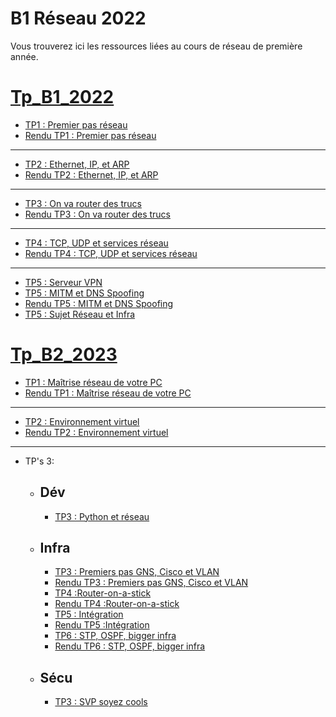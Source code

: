 # B1 Réseau 2022

Vous trouverez ici les ressources liées au cours de réseau de première année.

# [Tp_B1_2022](./B1_2022/Readme.md)

- [TP1 : Premier pas réseau](./B1_2022/Tp_Reseau_1/Sujet_Tp_Reseau_1.md)
- [Rendu TP1 : Premier pas réseau](./B1_2022/Tp_Reseau_1/Rendu_Tp_reseau_1.md)
---
- [TP2 : Ethernet, IP, et ARP](./B1_2022/Tp_Reseau_2/Sujet_Tp_Reseau_2.md)
- [Rendu TP2 : Ethernet, IP, et ARP](./B1_2022/Tp_Reseau_2/Rendu_Tp_reseau_2.md)
---
- [TP3 : On va router des trucs](./B1_2022/Tp_Reseau_3/Sujet_Tp_Reseau_3%20copy.md)
- [Rendu TP3 : On va router des trucs](./B1_2022/Tp_Reseau_3/Rendu_Tp_Reseau_3.md) 
---
- [TP4 : TCP, UDP et services réseau](./B1_2022/Tp_Reseau_4/Sujet_Tp_Reseau_4.md)
- [Rendu TP4 : TCP, UDP et services réseau](./B1_2022/Tp_Reseau_4/Rendu_Tp_Reseau_4.md)
---
- [TP5 : Serveur VPN](./B1_2022/Tp_Reseau_5/Sujet_Tp_Reseau_5_defence.md)
- [TP5 : MITM et DNS Spoofing](./B1_2022/Tp_Reseau_5/Sujet_Tp_Reseau_5_offens.md)
- [Rendu TP5 : MITM et DNS Spoofing](./B1_2022/Tp_Reseau_5/Rendu_Tp_Reseau_5_offens.md)
- [TP5 : Sujet Réseau et Infra](./B1_2022/Tp_Reseau_5/Sujet_Tp_Reseau_5_Reseau_et_infra.md)

# [Tp_B2_2023](./B2_2023/Readme.md)

- [TP1 : Maîtrise réseau de votre PC](./B2_2023/Tp_1.md)
- [Rendu TP1 : Maîtrise réseau de votre PC](./B2_2023/Rendu_Tp_1.md) 
---
- [TP2 : Environnement virtuel](./B2_2023/Tp_2.md)
- [Rendu TP2 : Environnement virtuel](./B2_2023/Rendu_Tp_2.md)
---
- TP's 3:
  - ## Dév
    - [TP3 : Python et réseau](./B2_2023/Dev_Tp3/Tp3.md)

  - ## Infra
    - [TP3 : Premiers pas GNS, Cisco et VLAN](./B2_2023/Infra_Tp3/Tp_3.md)
    - [Rendu TP3 : Premiers pas GNS, Cisco et VLAN](./B2_2023/Infra_Tp3/Rendu_Tp_3.md)
    - [TP4 :Router-on-a-stick](./B2_2023/Infra_Tp4/Sujet_Tp4.md)
    - [Rendu TP4 :Router-on-a-stick](./B2_2023/Infra_Tp4/Rendu_Tp_4.md)
    - [TP5 : Intégration](/B2_2023/Infra_Tp5/Sujet_Tp5.md)
    - [Rendu TP5 :Intégration](/B2_2023/Infra_Tp5/Rendu_Tp5.md)
    - [TP6 : STP, OSPF, bigger infra](/B2_2023/Infra_Tp6/Sujet_Tp6.md)
    - [Rendu TP6 : STP, OSPF, bigger infra](/B2_2023/Infra_Tp6/Rendu_Tp6.md)

  - ## Sécu
    - [TP3 : SVP soyez cools](./B2_2023/Sécu-Tp3/Tp3.md)
